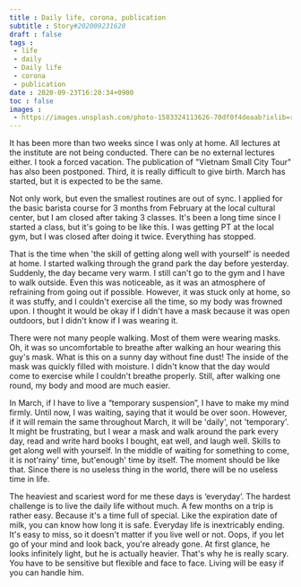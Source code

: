 ```yaml
---
title : Daily life, corona, publication
subtitle : Story#202009231620
draft : false
tags :
 - life
 - daily
 - Daily life
 - corona
 - publication
date : 2020-09-23T16:20:34+0900
toc : false
images : 
 - https://images.unsplash.com/photo-1583324113626-70df0f4deaab?ixlib=rb-1.2.1&q=85&fm=jpg&crop=entropy&cs=srgb&ixid=eyJhcHBfaWQiOjE1NTU0OX0
---
```

It has been more than two weeks since I was only at home. All lectures at the institute are not being conducted. There can be no external lectures either. I took a forced vacation. The publication of "Vietnam Small City Tour" has also been postponed. Third, it is really difficult to give birth. March has started, but it is expected to be the same.  

Not only work, but even the smallest routines are out of sync. I applied for the basic barista course for 3 months from February at the local cultural center, but I am closed after taking 3 classes. It's been a long time since I started a class, but it's going to be like this. I was getting PT at the local gym, but I was closed after doing it twice. Everything has stopped.  

That is the time when 'the skill of getting along well with yourself' is needed at home. I started walking through the grand park the day before yesterday. Suddenly, the day became very warm. I still can't go to the gym and I have to walk outside. Even this was noticeable, as it was an atmosphere of refraining from going out if possible. However, it was stuck only at home, so it was stuffy, and I couldn't exercise all the time, so my body was frowned upon. I thought it would be okay if I didn't have a mask because it was open outdoors, but I didn't know if I was wearing it.  

There were not many people walking. Most of them were wearing masks. Oh, it was so uncomfortable to breathe after walking an hour wearing this guy's mask. What is this on a sunny day without fine dust! The inside of the mask was quickly filled with moisture. I didn't know that the day would come to exercise while I couldn't breathe properly. Still, after walking one round, my body and mood are much easier.  

In March, if I have to live a “temporary suspension”, I have to make my mind firmly. Until now, I was waiting, saying that it would be over soon. However, if it will remain the same throughout March, it will be 'daily', not 'temporary'. It might be frustrating, but I wear a mask and walk around the park every day, read and write hard books I bought, eat well, and laugh well. Skills to get along well with yourself. In the middle of waiting for something to come, it is not'rainy' time, but'enough' time by itself. The moment should be like that. Since there is no useless thing in the world, there will be no useless time in life.  

The heaviest and scariest word for me these days is ‘everyday’. The hardest challenge is to live the daily life without much. A few months on a trip is rather easy. Because it's a time full of special. Like the expiration date of milk, you can know how long it is safe. Everyday life is inextricably ending. It's easy to miss, so it doesn't matter if you live well or not. Oops, if you let go of your mind and look back, you're already gone. At first glance, he looks infinitely light, but he is actually heavier. That's why he is really scary. You have to be sensitive but flexible and face to face. Living will be easy if you can handle him.  
